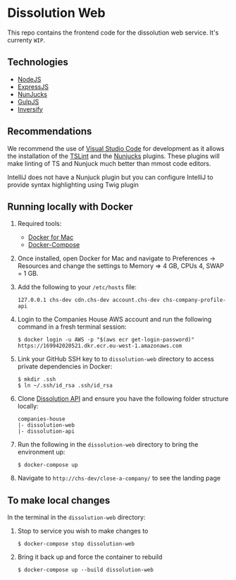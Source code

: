 # Dissolution Web
This repo contains the frontend code for the dissolution web service. It's currenty `WIP`.

## Technologies

- [NodeJS](https://nodejs.org/)
- [ExpressJS](https://expressjs.com/)
- [NunJucks](https://mozilla.github.io/nunjucks)
- [GulpJS](https://gulpjs.com/)
- [Inversify](https://github.com/inversify/)

## Recommendations

We recommend the use of [Visual Studio Code](https://code.visualstudio.com/) for development as it allows the installation of the [TSLint](https://marketplace.visualstudio.com/items?itemName=ms-vscode.vscode-typescript-tslint-plugin) and the [Nunjucks](https://marketplace.visualstudio.com/items?itemName=ronnidc.nunjucks) plugins. These plugins will make linting of TS and Nunjuck much better than mmost code editors.

IntelliJ does not have a Nunjuck plugin but you can configure IntelliJ to provide syntax highlighting using Twig plugin

## Running locally with Docker  

1. Required tools:
    - [Docker for Mac](https://hub.docker.com/editions/community/docker-ce-desktop-mac)
    - [Docker-Compose](https://docs.docker.com/compose/install/)

2. Once installed, open Docker for Mac and navigate to Preferences -> Resources and change the settings to Memory => 4 GB, CPUs 4, SWAP = 1 GB.

3. Add the following to your `/etc/hosts` file:

    ```
    127.0.0.1 chs-dev cdn.chs-dev account.chs-dev chs-company-profile-api
    ```

4. Login to the Companies House AWS account and run the following command in a fresh terminal session:

    ```
    $ docker login -u AWS -p "$(aws ecr get-login-password)" https://169942020521.dkr.ecr.eu-west-1.amazonaws.com
    ```

5. Link your GitHub SSH key to to `dissolution-web` directory to access private dependencies in Docker:

    ```
    $ mkdir .ssh
    $ ln ~/.ssh/id_rsa .ssh/id_rsa
    ```
    
6. Clone [Dissolution API](https://github.com/companieshouse/dissolution-api) and ensure you have the following folder structure locally:
    ```
    companies-house
    |- dissolution-web
    |- dissolution-api
    ```

7. Run the following in the `dissolution-web` directory to bring the environment up:

    ```
    $ docker-compose up
    ```

8. Navigate to `http://chs-dev/close-a-company/` to see the landing page

## To make local changes

In the terminal in the `dissolution-web` directory:

1. Stop to service you wish to make changes to

    ```
    $ docker-compose stop dissolution-web
    ```

2. Bring it back up and force the container to rebuild

    ```
    $ docker-compose up --build dissolution-web
    ```